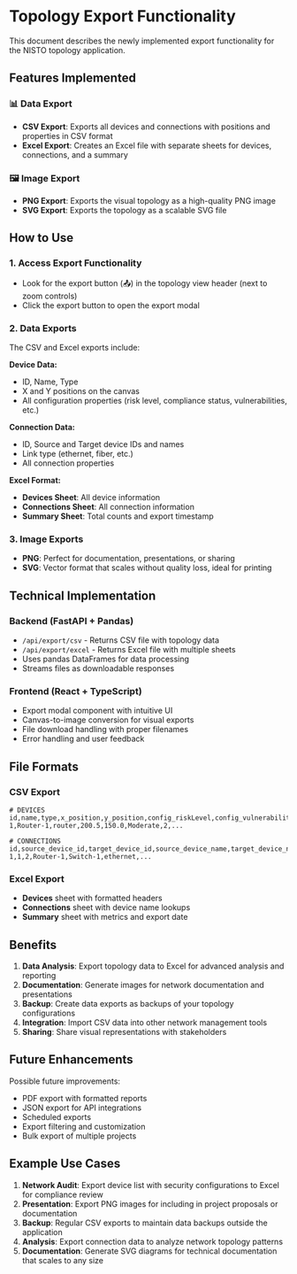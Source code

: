 # Topology Export Functionality

This document describes the newly implemented export functionality for the NISTO topology application.

## Features Implemented

### 📊 Data Export
- **CSV Export**: Exports all devices and connections with positions and properties in CSV format
- **Excel Export**: Creates an Excel file with separate sheets for devices, connections, and a summary

### 🖼️ Image Export  
- **PNG Export**: Exports the visual topology as a high-quality PNG image
- **SVG Export**: Exports the topology as a scalable SVG file

## How to Use

### 1. Access Export Functionality
- Look for the export button (📤) in the topology view header (next to zoom controls)
- Click the export button to open the export modal

### 2. Data Exports
The CSV and Excel exports include:

**Device Data:**
- ID, Name, Type
- X and Y positions on the canvas
- All configuration properties (risk level, compliance status, vulnerabilities, etc.)

**Connection Data:**
- ID, Source and Target device IDs and names
- Link type (ethernet, fiber, etc.)
- All connection properties

**Excel Format:**
- **Devices Sheet**: All device information
- **Connections Sheet**: All connection information  
- **Summary Sheet**: Total counts and export timestamp

### 3. Image Exports
- **PNG**: Perfect for documentation, presentations, or sharing
- **SVG**: Vector format that scales without quality loss, ideal for printing

## Technical Implementation

### Backend (FastAPI + Pandas)
- `/api/export/csv` - Returns CSV file with topology data
- `/api/export/excel` - Returns Excel file with multiple sheets
- Uses pandas DataFrames for data processing
- Streams files as downloadable responses

### Frontend (React + TypeScript)
- Export modal component with intuitive UI
- Canvas-to-image conversion for visual exports
- File download handling with proper filenames
- Error handling and user feedback

## File Formats

### CSV Export
```
# DEVICES
id,name,type,x_position,y_position,config_riskLevel,config_vulnerabilities,...
1,Router-1,router,200.5,150.0,Moderate,2,...

# CONNECTIONS  
id,source_device_id,target_device_id,source_device_name,target_device_name,link_type,...
1,1,2,Router-1,Switch-1,ethernet,...
```

### Excel Export
- **Devices** sheet with formatted headers
- **Connections** sheet with device name lookups
- **Summary** sheet with metrics and export date

## Benefits

1. **Data Analysis**: Export topology data to Excel for advanced analysis and reporting
2. **Documentation**: Generate images for network documentation and presentations  
3. **Backup**: Create data exports as backups of your topology configurations
4. **Integration**: Import CSV data into other network management tools
5. **Sharing**: Share visual representations with stakeholders

## Future Enhancements

Possible future improvements:
- PDF export with formatted reports
- JSON export for API integrations
- Scheduled exports
- Export filtering and customization
- Bulk export of multiple projects

## Example Use Cases

1. **Network Audit**: Export device list with security configurations to Excel for compliance review
2. **Presentation**: Export PNG images for including in project proposals or documentation
3. **Backup**: Regular CSV exports to maintain data backups outside the application
4. **Analysis**: Export connection data to analyze network topology patterns
5. **Documentation**: Generate SVG diagrams for technical documentation that scales to any size

